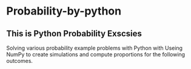 # Probability-by-python
## This is Python Probability Exscsies 
Solving various probability example problems with Python
with Useing  NumPy to create simulations and compute proportions for the following outcomes.
